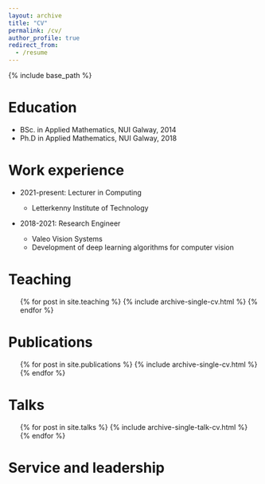 ```yaml
---
layout: archive
title: "CV"
permalink: /cv/
author_profile: true
redirect_from:
  - /resume
---
```


{% include base_path %}

Education
======
* BSc. in Applied Mathematics, NUI Galway, 2014
* Ph.D in Applied Mathematics, NUI Galway, 2018

Work experience
======
* 2021-present: Lecturer in Computing
  * Letterkenny Institute of Technology

* 2018-2021: Research Engineer
  * Valeo Vision Systems
  * Development of deep learning algorithms for computer vision
  
Teaching
======
  <ul>{% for post in site.teaching %}
    {% include archive-single-cv.html %}
  {% endfor %}</ul>

Publications
======
  <ul>{% for post in site.publications %}
    {% include archive-single-cv.html %}
  {% endfor %}</ul>
  
Talks
======
  <ul>{% for post in site.talks %}
    {% include archive-single-talk-cv.html %}
  {% endfor %}</ul>
    
Service and leadership
======
<!-- * Currently signed in to 43 different slack teams-->
